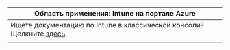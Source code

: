 |Область применения: Intune на портале Azure |
|--|
|Ищете документацию по Intune в классической консоли? Щелкните [здесь](/intune/introduction-intune?toc=/intune-classic/toc.json).|
| |
